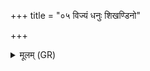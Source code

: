 +++
title = "०५ विज्यं धनुः शिखण्डिनो"

+++
<details><summary>मूलम् (GR)</summary>

विज्यं धनुः शिखण्डिनो  
विशल्यो बाणवाꣳ उत ।  
अनेशन्न् अस्येषवः  
शिवो अस्य निषङ्गतिः ॥
</details>